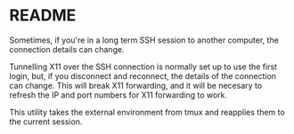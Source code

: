 # README

Sometimes, if you're in a long term SSH session to another computer, the connection details can change.

Tunnelling X11 over the SSH connection is normally set up to use the first login, 
but, if you disconnect and reconnect, the details of the connection can change.
This will break X11 forwarding, and it will be necesary to refresh the IP and
port numbers for X11 forwarding to work.

This utility takes the external environment from tmux and reapplies them to the
current session.
